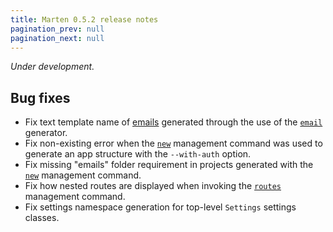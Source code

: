 ```yaml
---
title: Marten 0.5.2 release notes
pagination_prev: null
pagination_next: null
---
```


_Under development._

## Bug fixes

* Fix text template name of [emails](../../emailing.mdx) generated through the use of the [`email`](../../development/reference/generators.md#email) generator.
* Fix non-existing error when the [`new`](../../development/reference/management-commands.md#new) management command was used to generate an app structure with the `--with-auth` option.
* Fix missing "emails" folder requirement in projects generated with the [`new`](../../development/reference/management-commands.md#new) management command.
* Fix how nested routes are displayed when invoking the [`routes`](../../development/reference/management-commands.md#routes) management command.
* Fix settings namespace generation for top-level `Settings` settings classes.
